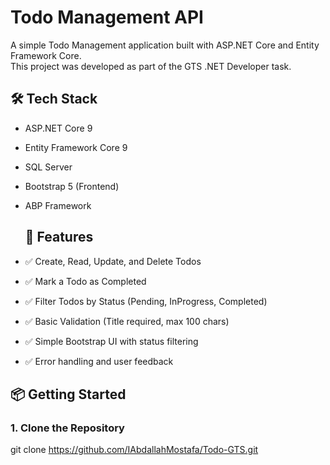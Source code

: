 # Todo Management API

A simple Todo Management application built with ASP.NET Core and Entity Framework Core.  
This project was developed as part of the GTS .NET Developer task.

## 🛠 Tech Stack

- ASP.NET Core 9
- Entity Framework Core 9
- SQL Server 
- Bootstrap 5 (Frontend)
- ABP Framework

  ## 🚀 Features

- ✅ Create, Read, Update, and Delete Todos
- ✅ Mark a Todo as Completed
- ✅ Filter Todos by Status (Pending, InProgress, Completed)
- ✅ Basic Validation (Title required, max 100 chars)
- ✅ Simple Bootstrap UI with status filtering
- ✅ Error handling and user feedback

## 📦 Getting Started

### 1. Clone the Repository
git clone https://github.com/IAbdallahMostafa/Todo-GTS.git

